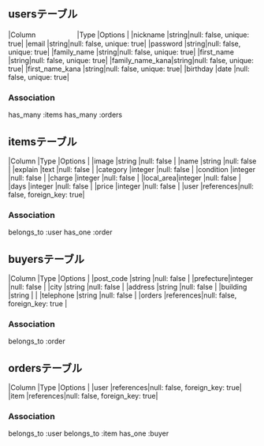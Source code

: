 ## usersテーブル

|Column　　　　　　|Type  |Options                  |
|nickname        |string|null: false, unique: true|
|email           |string|null: false, unique: true|
|password        |string|null: false, unique: true|
|family_name     |string|null: false, unique: true|
|first_name      |string|null: false, unique: true|
|family_name_kana|string|null: false, unique: true|
|first_name_kana |string|null: false, unique: true|
|birthday        |date  |null: false, unique: true|

### Association

has_many :items
has_many :orders


## itemsテーブル

|Column    |Type     |Options                        |
|image     |string    |null: false                   |
|name      |string    |null: false                   |
|explain   |text      |null: false                   |
|category  |integer   |null: false                   |
|condition |integer   |null: false                   |
|charge    |integer   |null: false                   |
|local_area|integer   |null: false                   |
|days      |integer   |null: false                   |
|price     |integer   |null: false                   |
|user      |references|null: false, foreign_key: true|

### Association
belongs_to :user
has_one :order

## buyersテーブル

|Column    |Type      |Options                           |
|post_code |string    |null: false                       |
|prefecture|integer   |null: false                       |
|city      |string    |null: false                       |
|address   |string    |null: false                       | 
|building  |string    |                                  |
|telephone |string    |null: false                       |
|orders    |references|null: false, foreign_key: true    |

### Association
belongs_to :order

## ordersテーブル

|Column |Type      |Options                       |
|user   |references|null: false, foreign_key: true|
|item   |references|null: false, foreign_key: true|

### Association
belongs_to :user
belongs_to :item
has_one :buyer

